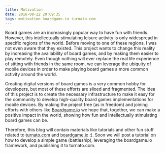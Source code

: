 ```yaml
---
title: Motivation
date: 2018-08-22 20:09:35
tags: motivation boardgame.io turnato.com
---
```


Board games are an increasingly popular way to have fun with friends. However, this intellectually stimulating leisure activity is only widespread in specific regions of the world. Before moving to one of these regions, I was not even aware that they existed. This project wants to change this reality by increasing the availability of board games, and by making them easier to play remotely. Even though nothing will ever replace the real life experience of sitting with friends in the same room, we can leverage the ubiquity of mobile devices in order to make playing board games a more common activity around the world.

Creating digital versions of board games is a very common hobby for developers, but most of these efforts are siloed and fragmented. The idea of this project is to create the necessary infrastructure to make it easy for the community to develop high-quality board games implementations for mobile devices. By making the project free (as in freedom) and joining efforts with others like [Boardgame.io](https://boardgame.io) we hope that, together, we can make a positive impact in the world, showing how fun and intellectually stimulating board games can be.

Therefore, this blog will contain materials like tutorials and other fun stuff related to [turnato.com](https://turnato.com) and [boardgame.io](https://boardgame.io) :). Soon we will post a tutorial on how to develop a simple game (battleship), leveraging the boardgame.io framework, and publishing it to turnato.com.
